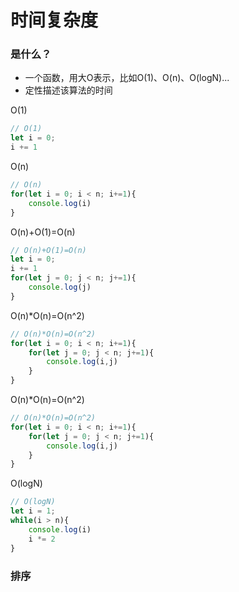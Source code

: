 # 时间复杂度

### 是什么？

* 一个函数，用大O表示，比如O(1)、O(n)、O(logN)...
* 定性描述该算法的时间

O(1)

```javascript
// O(1)
let i = 0;
i += 1
```
O(n)
```javascript
// O(n)
for(let i = 0; i < n; i+=1){
    console.log(i)
}
```
O(n)+O(1)=O(n)
```javascript
// O(n)+O(1)=O(n)
let i = 0;
i += 1
for(let j = 0; j < n; j+=1){
    console.log(j)
}
```
O(n)*O(n)=O(n^2)
```javascript
// O(n)*O(n)=O(n^2)
for(let i = 0; i < n; i+=1){
    for(let j = 0; j < n; j+=1){
        console.log(i,j)
    }
}
```
O(n)*O(n)=O(n^2)
```javascript
// O(n)*O(n)=O(n^2)
for(let i = 0; i < n; i+=1){
    for(let j = 0; j < n; j+=1){
        console.log(i,j)
    }
}
```

O(logN)
```javascript
// O(logN)
let i = 1;
while(i > n){
    console.log(i)
    i *= 2
}
```
### 排序

